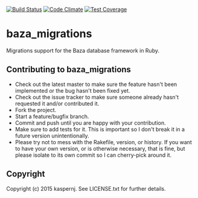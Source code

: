 [![Build Status](https://api.shippable.com/projects/54f837035ab6cc135292f855/badge?branchName=master)](https://app.shippable.com/projects/54f837035ab6cc135292f855/builds/latest)
[![Code Climate](https://codeclimate.com/github/kaspernj/baza_migrations/badges/gpa.svg)](https://codeclimate.com/github/kaspernj/baza_migrations)
[![Test Coverage](https://codeclimate.com/github/kaspernj/baza_migrations/badges/coverage.svg)](https://codeclimate.com/github/kaspernj/baza_migrations)

# baza_migrations

Migrations support for the Baza database framework in Ruby.

## Contributing to baza_migrations

* Check out the latest master to make sure the feature hasn't been implemented or the bug hasn't been fixed yet.
* Check out the issue tracker to make sure someone already hasn't requested it and/or contributed it.
* Fork the project.
* Start a feature/bugfix branch.
* Commit and push until you are happy with your contribution.
* Make sure to add tests for it. This is important so I don't break it in a future version unintentionally.
* Please try not to mess with the Rakefile, version, or history. If you want to have your own version, or is otherwise necessary, that is fine, but please isolate to its own commit so I can cherry-pick around it.

## Copyright

Copyright (c) 2015 kaspernj. See LICENSE.txt for
further details.

